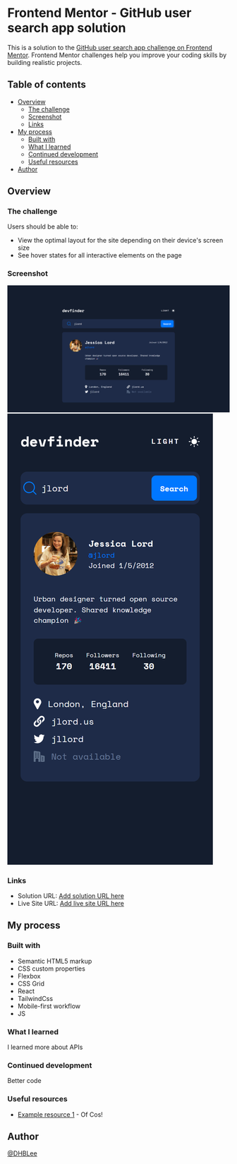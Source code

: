 # Frontend Mentor - GitHub user search app solution

This is a solution to the [GitHub user search app challenge on Frontend Mentor](https://www.frontendmentor.io/challenges/github-user-search-app-Q09YOgaH6). Frontend Mentor challenges help you improve your coding skills by building realistic projects. 

## Table of contents


- [Overview](#overview)
  - [The challenge](#the-challenge)
  - [Screenshot](#screenshot)
  - [Links](#links)
- [My process](#my-process)
  - [Built with](#built-with)
  - [What I learned](#what-i-learned)
  - [Continued development](#continued-development)
  - [Useful resources](#useful-resources)
- [Author](#author)




## Overview


### The challenge


Users should be able to:


- View the optimal layout for the site depending on their device's screen size
- See hover states for all interactive elements on the page


### Screenshot




![](src/assets/images/1440px_solution.png)
![](src/assets/images/375px_solution.png)








### Links


- Solution URL: [Add solution URL here](https://your-solution-url.com)
- Live Site URL: [Add live site URL here](https://your-live-site-url.com)


## My process


### Built with


- Semantic HTML5 markup
- CSS custom properties
- Flexbox
- CSS Grid
- React
- TailwindCss
- Mobile-first workflow
- JS




### What I learned

I learned more about APIs


### Continued development

Better code


### Useful resources


- [Example resource 1](https://www.chatgpt.com) - Of Cos!




## Author


[@DHBLee](https://www.frontendmentor.io/profile/DHBLee)



